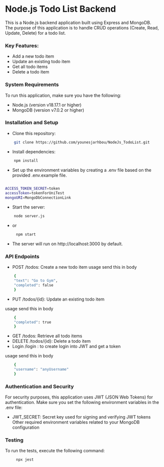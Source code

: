 
# Node.js Todo List Backend  

This is a Node.js backend application built using Express and MongoDB. The purpose of this application is to handle CRUD operations (Create, Read, Update, Delete) for a todo list.

### Key Features:
- Add a new todo item
- Update an existing todo item
- Get all todo items
- Delete a todo item

### System Requirements

To run this application, make sure you have the following:

- Node.js (version v18.17.1 or higher)
- MongoDB (version v7.0.2 or higher)


### Installation and Setup
- Clone this repository:
```Bash
    git clone https://github.com/younesjarhbou/NodeJs_TodoList.git
```
 
 
- Install dependencies:
```Bash
    npm install
``` 

- Set up the environment variables by creating a .env file based on the provided .env.example file.


```Bash
    
ACCESS_TOKEN_SECRET=token
accessToken=tokenForUniTest
mongoURI=MongoDbConnectionLink
```

- Start the server:
```Bash
    node server.js
``` 
- or

```Bash
     npm start
``` 
- The server will run on http://localhost:3000 by default.


### API Endpoints

- POST /todos: Create a new todo item
usage send this in body
```Bash
    {
    "text": "Go to Gym",
    "completed": false
    }

``` 
- PUT /todos/{id}: Update an existing todo item

usage send this in body
```Bash
    {
    "completed": true
    }


``` 

- GET /todos: Retrieve all todo items
- DELETE /todos/{id}: Delete a todo item
- Login  /login : to create login into JWT and get a token

usage send this in body
```Bash
    {
    "username": "anyUsername"
    }
``` 

### Authentication and Security
For security purposes, this application uses JWT (JSON Web Tokens) for authentication. Make sure you set the following environment variables in the .env file:

- JWT_SECRET: Secret key used for signing and verifying JWT tokens
Other required environment variables related to your MongoDB configuration


### Testing
To run the tests, execute the following command:

```Bash
     npx jest
``` 
 
